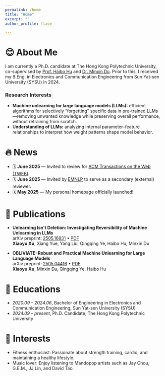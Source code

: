 ```yaml
---
permalink: /home
title: "Home"
excerpt: ""
author_profile: flase

---
```

<span id='home'></span>

# 😊 About Me 

I am currently a Ph.D. candidate at The Hong Kong Polytechnic University, co-supervised by [Prof. Haibo Hu](https://haibohu.org/) and [Dr. Minxin Du](https://duminxin.github.io/). Prior to this, I received my B.Eng. in Electronics and Communication Engineering from Sun Yat-sen University (SYSU) in 2024.  

### Research Interests

- **Machine unlearning for large language models (LLMs):** efficient algorithms for selectively “forgetting” specific data in pre-trained LLMs—removing unwanted knowledge while preserving overall performance, without retraining from scratch.  
- **Understanding of LLMs:** analyzing internal parameter–feature relationships to interpret how weight patterns shape model behavior.

  
<!--<span class="anchor" id="news"></span>-->
# 🔥 News


- 🗓️ **June 2025** — Invited to review for [ACM Transactions on the Web (TWEB)](https://dl.acm.org/journal/tweb).
- 🗓️ **June 2025** — Invited by [EMNLP](https://2025.emnlp.org/) to serve as a secondary (external) reviewer.
- 🗓️ **May 2025** — My personal homepage officially launched!

<!--<span class="anchor" id="publications"></span>-->
# 📝 Publications 
- **Unlearning Isn't Deletion: Investigating Reversibility of Machine Unlearning in LLMs**  
  arXiv preprint: [2505.16831](https://arxiv.org/abs/2505.16831) • [PDF](https://arxiv.org/pdf/2505.16831.pdf)  
  **Xiaoyu Xu**, Xiang Yue, Yang Liu, Qingqing Ye, Haibo Hu, Minxin Du
  
- **OBLIVIATE: Robust and Practical Machine Unlearning for Large Language Models**  
  arXiv preprint: [2505.04416](https://arxiv.org/abs/2505.04416) • [PDF](https://arxiv.org/pdf/2505.04416.pdf)  
  **Xiaoyu Xu**, Minxin Du, Qingqing Ye, Haibo Hu
  
# 📖 Educations
- *2020.09 – 2024.06*, Bachelor of Engineering in Electronics and Communication Engineering, Sun Yat-sen University (SYSU)  
- *2024.09 – present*, Ph.D. Candidate, The Hong Kong Polytechnic University 


# 🎯 Interests
- Fitness enthusiast: Passionate about strength training, cardio, and maintaining a healthy lifestyle.  
- Music lover: Enjoy listening to Mandopop artists such as Jay Chou, G.E.M., JJ Lin, and David Tao.  

